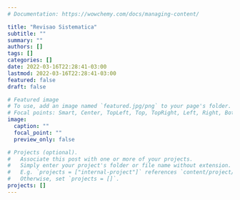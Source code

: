 ```yaml
---
# Documentation: https://wowchemy.com/docs/managing-content/

title: "Revisao Sistematica"
subtitle: ""
summary: ""
authors: []
tags: []
categories: []
date: 2022-03-16T22:28:41-03:00
lastmod: 2022-03-16T22:28:41-03:00
featured: false
draft: false

# Featured image
# To use, add an image named `featured.jpg/png` to your page's folder.
# Focal points: Smart, Center, TopLeft, Top, TopRight, Left, Right, BottomLeft, Bottom, BottomRight.
image:
  caption: ""
  focal_point: ""
  preview_only: false

# Projects (optional).
#   Associate this post with one or more of your projects.
#   Simply enter your project's folder or file name without extension.
#   E.g. `projects = ["internal-project"]` references `content/project/deep-learning/index.md`.
#   Otherwise, set `projects = []`.
projects: []
---
```

